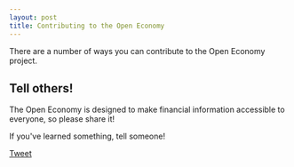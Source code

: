 ```yaml
---
layout: post
title: Contributing to the Open Economy
---
```


There are a number of ways you can contribute to the Open Economy project.

Tell others!
-----------

The Open Economy is designed to make financial information accessible
to everyone, so please share it!

If you've learned something, tell someone!

<a href="https://twitter.com/share" class="twitter-share-button" data-url="http://openeconomy.org.au" data-text="See financial information in a whole new way:" data-size="large" data-count="none" data-dnt="true">Tweet</a>
<script>!function(d,s,id){var js,fjs=d.getElementsByTagName(s)[0],p=/^http:/.test(d.location)?'http':'https';if(!d.getElementById(id)){js=d.createElement(s);js.id=id;js.src=p+'://platform.twitter.com/widgets.js';fjs.parentNode.insertBefore(js,fjs);}}(document, 'script', 'twitter-wjs');</script>
